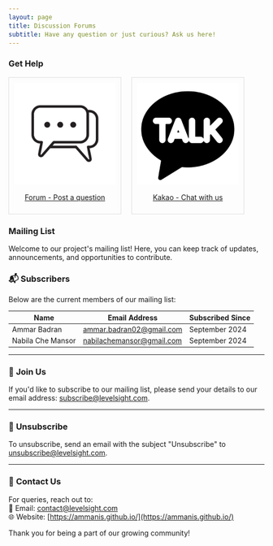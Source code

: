 ```yaml
---
layout: page
title: Discussion Forums
subtitle: Have any question or just curious? Ask us here!
---
```


### Get Help

<div style="display: flex; flex-wrap: wrap; gap: 20px;">

  <div style="border: 1px solid #ddd; padding: 10px; text-align: center; width: 200px;">
    <img src="/assets/img/forum.jpg" alt="Vecteezy Forum" style="width: 100%; height: auto;">
    <p><a href="https://github.com/nabilachemansor/levelSight-simple-game-analytic-tool/discussions">Forum - Post a question</a></p>
  </div>

  <div style="border: 1px solid #ddd; padding: 10px; text-align: center; width: 200px;">
    <img src="/assets/img/kakao.png" alt="Kakao Forum" style="width: 100%; height: auto;">
    <p><a href="https://open.kakao.com/o/gPB5fk2g">Kakao - Chat with us</a></p>
  </div>

</div>

### Mailing List

Welcome to our project's mailing list! Here, you can keep track of updates, announcements, and opportunities to contribute.  

### 📬 **Subscribers**

Below are the current members of our mailing list:

| Name                  | Email Address              | Subscribed Since |
|-----------------------|----------------------------|------------------|
| Ammar Badran          | ammar.badran02@gmail.com   | September 2024   |
| Nabila Che Mansor     | nabilachemansor@gmail.com  | September 2024   |

---

### 📝 **Join Us**

If you'd like to subscribe to our mailing list, please send your details to our email address: [subscribe@levelsight.com](mailto:subscribe@levelsight.com).

---

### 🔄 **Unsubscribe**

To unsubscribe, send an email with the subject "Unsubscribe" to [unsubscribe@levelsight.com](mailto:unsubscribe@levelsight.com).

---

### 💬 **Contact Us**

For queries, reach out to:  
📧 Email: [contact@levelsight.com](mailto:contact@levelsight.com)  
🌐 Website: [https://ammanis.github.io/](https://ammanis.github.io/)  

Thank you for being a part of our growing community!


